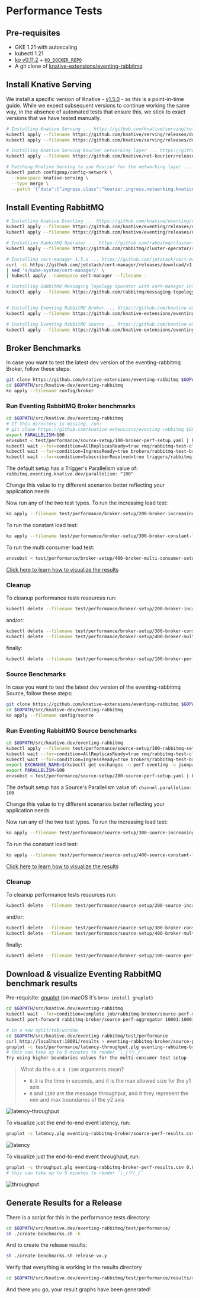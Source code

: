 # Performance Tests

## Pre-requisites

- GKE 1.21 with autoscaling
- kubectl 1.21
- [ko v0.11.2](https://github.com/google/ko/releases/tag/v0.11.2) + [`KO_DOCKER_REPO`](https://github.com/knative/eventing/blob/main/DEVELOPMENT.md#setup-your-environment)
- A git clone of [knative-extensions/eventing-rabbitmq](https://github.com/knative-extensions/eventing-rabbitmq)


## Install Knative Serving

We install a specific version of Knative - [v1.5.0](https://github.com/knative/eventing/releases/tag/knative-v1.5.0) - as this is a point-in-time guide.
While we expect subsequent versions to continue working the same way, in the absence of automated tests that ensure this, we stick to exact versions that we have tested manually.

```sh
# Installing Knative Serving ... https://github.com/knative/serving/releases
kubectl apply --filename https://github.com/knative/serving/releases/download/knative-v1.5.0/serving-crds.yaml
kubectl apply --filename https://github.com/knative/serving/releases/download/knative-v1.5.0/serving-core.yaml

# Installing Knative Serving Kourier networking layer ... https://github.com/knative/net-kourier/releases
kubectl apply --filename https://github.com/knative/net-kourier/releases/download/knative-v1.5.0/kourier.yaml

# Patching Knative Serving to use Kourier for the networking layer ...
kubectl patch configmap/config-network \
  --namespace knative-serving \
  --type merge \
  --patch '{"data":{"ingress.class":"kourier.ingress.networking.knative.dev"}}'
```


## Install Eventing RabbitMQ

```sh
# Installing Knative Eventing ... https://github.com/knative/eventing/releases
kubectl apply --filename https://github.com/knative/eventing/releases/download/knative-v1.5.0/eventing-crds.yaml
kubectl apply --filename https://github.com/knative/eventing/releases/download/knative-v1.5.0/eventing-core.yaml

# Installing RabbitMQ Operator ... https://github.com/rabbitmq/cluster-operator/releases
kubectl apply --filename https://github.com/rabbitmq/cluster-operator/releases/download/v1.13.0/cluster-operator.yml

# Installing cert-manager 1.5.x ... https://github.com/jetstack/cert-manager/releases
curl -sL https://github.com/jetstack/cert-manager/releases/download/v1.8.0/cert-manager.yaml \
| sed 's/kube-system/cert-manager/' \
| kubectl apply --namespace cert-manager --filename -

# Installing RabbitMQ Messaging Topology Operator with cert-manager integration ... https://github.com/rabbitmq/messaging-topology-operator/releases
kubectl apply --filename https://github.com/rabbitmq/messaging-topology-operator/releases/download/v1.6.0/messaging-topology-operator-with-certmanager.yaml


# Installing Eventing RabbitMQ Broker ... https://github.com/knative-extensions/eventing-rabbitmq/releases
kubectl apply --filename https://github.com/knative-extensions/eventing-rabbitmq/releases/download/knative-v1.5.0/rabbitmq-broker.yaml

# Installing Eventing RabbitMQ Source ... https://github.com/knative-extensions/eventing-rabbitmq/releases
kubectl apply --filename https://github.com/knative-extensions/eventing-rabbitmq/releases/download/knative-v1.5.0/rabbitmq-source.yaml
```

## Broker Benchmarks

In case you want to test the latest dev version of the eventing-rabbitmq Broker, follow these steps:

```sh
git clone https://github.com/knative-extensions/eventing-rabbitmq $GOPATH/src/knative.dev/eventing-rabbitmq
cd $GOPATH/src/knative-dev/eventing-rabbitmq
ko apply --filename config/broker
```

### Run Eventing RabbitMQ Broker benchmarks

```sh
cd $GOPATH/src/knative.dev/eventing-rabbitmq
# If this directory is missing, run:
# git clone https://github.com/knative-extensions/eventing-rabbitmq $GOPATH/src/knative.dev/eventing-rabbitmq
export PARALLELISM=100
envsubst < test/performance/source-setup/100-broker-perf-setup.yaml | ko apply --filename -
kubectl wait --for=condition=AllReplicasReady=true rmq/rabbitmq-test-cluster --timeout=10m --namespace perf-eventing
kubectl wait --for=condition=IngressReady=true brokers/rabbitmq-test-broker --timeout=10m --namespace perf-eventing
kubectl wait --for=condition=SubscriberResolved=true triggers/rabbitmq-trigger-perf --timeout=10m --namespace perf-eventing
```
The default setup has a Trigger's Parallelism value of:
`rabbitmq.eventing.knative.dev/parallelism: "100"`

Change this value to try different scenarios better reflecting your application needs

Now run any of the two test types.
To run the increasing load test:
```sh
ko apply --filename test/performance/broker-setup/200-broker-increasing-load-setup.yaml
```
To run the constant load test:
```sh
ko apply --filename test/performance/broker-setup/300-broker-constant-load-setup.yaml
```
To run the multi consumer load test:
```sh
envsubst < test/performance/broker-setup/400-broker-multi-consumer-setup.yaml | ko apply --filename -
```

[Click here to learn how to visualize the results](#download--visualize-knative-eventing-rabbitmq-benchmark-results)

### Cleanup

To cleanup performance tests resources run:
```sh
kubectl delete --filename test/performance/broker-setup/200-broker-increasing-load-setup.yaml
```
and/or:
```sh
kubectl delete --filename test/performance/broker-setup/300-broker-constant-load-setup.yaml
kubectl delete --filename test/performance/broker-setup/400-broker-multi-consumer-setup.yaml
```
finally:
```sh
kubectl delete --filename test/performance/broker-setup/100-broker-perf-setup.yaml
```

### Source Benchmarks

In case you want to test the latest dev version of the eventing-rabbitmq Source, follow these steps:

```sh
git clone https://github.com/knative-extensions/eventing-rabbitmq $GOPATH/src/knative.dev/eventing-rabbitmq
cd $GOPATH/src/knative-dev/eventing-rabbitmq
ko apply --filename config/source
```

### Run Eventing RabbitMQ Source benchmarks

```sh
cd $GOPATH/src/knative.dev/eventing-rabbitmq
kubectl apply --filename test/performance/source-setup/100-rabbitmq-setup.yaml
kubectl wait --for=condition=AllReplicasReady=true rmq/rabbitmq-test-cluster --timeout=10m --namespace perf-eventing
kubectl wait --for=condition=IngressReady=true brokers/rabbitmq-test-broker --timeout=10m --namespace perf-eventing
export EXCHANGE_NAME=$(kubectl get exchanges -n perf-eventing -o jsonpath={.items[0].metadata.name})
export PARALLELISM=100
envsubst < test/performance/source-setup/200-source-perf-setup.yaml | kubectl apply --filename -
```
The default setup has a Source's Parallelism value of:
`channel.parallelism: 100`

Change this value to try different scenarios better reflecting your application needs

Now run any of the two test types.
To run the increasing load test:
```sh
ko apply --filename test/performance/source-setup/300-source-increasing-load-setup.yaml
```
To run the constant load test:
```sh
ko apply --filename test/performance/source-setup/400-source-constant-load-setup.yaml
```

[Click here to learn how to visualize the results](#download--visualize-knative-eventing-rabbitmq-benchmark-results)

### Cleanup

To cleanup performance tests resources run:
```sh
kubectl delete --filename test/performance/source-setup/200-source-increasing-load-setup.yaml
```
and/or:
```sh
kubectl delete --filename test/performance/source-setup/300-broker-constant-load-setup.yaml
kubectl delete --filename test/performance/source-setup/400-broker-multi-consumer-setup.yaml
```
finally:
```sh
kubectl delete --filename test/performance/broker-setup/100-source-perf-setup.yaml
```

## Download & visualize Eventing RabbitMQ benchmark results

Pre-requisite: [gnuplot](http://www.gnuplot.info/) (on macOS it's `brew install gnuplot`)

```sh
cd $GOPATH/src/knative.dev/eventing-rabbitmq
kubectl wait --for=condition=complete job/rabbitmq-broker/source-perf-send-receive --timeout=10m --namespace perf-eventing
kubectl port-forward rabbitmq-broker/source-perf-aggregator 10001:10001 --namespace perf-eventing

# in a new split/tab/window
cd $GOPATH/src/knative.dev/eventing-rabbitmq/test/performance
curl http://localhost:10001/results > eventing-rabbitmq-broker/source-perf-results.csv
gnuplot -c test/performance/latency-throughput.plg eventing-rabbitmq-broker/source-perf-results.csv 0.8 0 1100
# this can take up to 5 minutes to render ¯\_(ツ)_/¯
Try using higher boundaries values for the multi-consumer test setup
```

> What do the `0.8 0 1100` arguments mean?
>
> * `0.8` is the time in seconds, and it is the max allowed size for the y1 axis
> * `0` and `1100` are the message throughput, and it they represent the min and max boundaries of the y2 axis

![latency-throughput](./results/release-v1.5/broker/increasing-load/parallel-1-latency-throughput.png)

To visualize just the end-to-end event latency, run:

```sh
gnuplot -c latency.plg eventing-rabbitmq-broker/source-perf-results.csv 0.8 0 1500
```

![latency](./results/release-v1.5/broker/increasing-load/parallel-100-latency.png)

To visualize just the end-to-end event throughput, run:

```sh
gnuplot -c throughput.plg eventing-rabbitmq-broker-perf-results.csv 0.8 0 1100
# this can take up to 5 minutes to render ¯\_(ツ)_/¯
```

![throughput](./results/release-v1.5/broker/increasing-load/parallel-100-throughput.png)

## Generate Results for a Release

There is a script for this in the performance tests directory:

```sh
cd $GOPATH/src/knative.dev/eventing-rabbitmq/test/performance/
sh ./create-benchmarks.sh -h
```
And to create the release results:
```sh
sh ./create-benchmarks.sh release-vx.y
```

Verify that everything is working in the results directory
```sh
cd $GOPATH/src/knative.dev/eventing-rabbitmq/test/performance/results/release-vx.y
```
And there you go, your result graphs have been generated!
